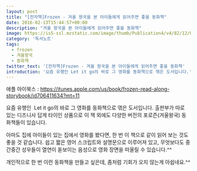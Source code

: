 ```yaml
---
layout: post
title: "[전자책]Frozen - 겨울 왕국을 본 아이들에게 읽어주면 좋을 동화책"
date: 2016-02-13T15:44:57+00:00
description: "겨울 왕국을 본 아이들에게 읽어주면 좋을 동화책"
image: https://is5-ssl.mzstatic.com/image/thumb/Publication4/v4/82/12/05/821205be-ab0f-69e4-fdcc-268d4c083a77/source/225x225bb.jpg
category: '독서노트'  
tags: 
  - frozen
  - 겨울왕국
  - 동화책
twitter_text: '[전자책]Frozen - 겨울 왕국을 본 아이들에게 읽어주면 좋을 동화책'
introduction: '요즘 유행인 Let it go의 바로 그 영화를 동화책으로 엮은 도서입니다.'
---
```


애플 아이북스 : <https://itunes.apple.com/us/book/frozen-read-along-storybook/id706411634?mt=11>

요즘 유행인  Let it go의 바로 그 영화를 동화책으로 엮은 도서입니다. 출판부가 따로 있는 디즈니사 답게 타이인 상품으로 이 책 외에도 다양한 버전의 포로즌(겨울왕국) 동화책들이 있습니다.

아마도 집에 아이들이 있는 집에서 영화를 봤다면, 한 번 이 책으로 같이 읽어 보는 것도 좋을 것 같습니다. 쉽고 짧은 영어 스크립트와 설명문으로 이루어져 있고, 무엇보다도 중간중간 성우들이 열연이 돋보이는 음성으로 영화 장면을 떠올릴 수 있습니다.^^

개인적으로 한 번 이런 동화책을 만들고 싶은데, 좀처럼 기회가 오지 않는게 아쉽네요.^^
